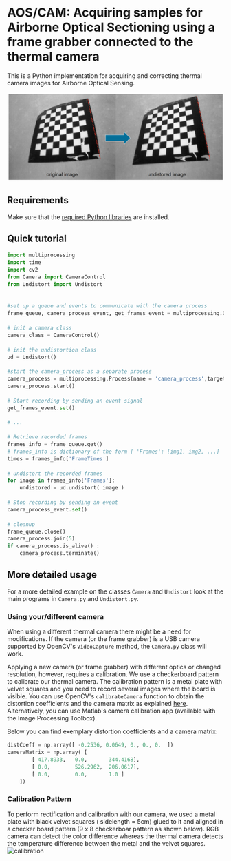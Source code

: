 
# AOS/CAM: Acquiring samples for Airborne Optical Sectioning using a frame grabber connected to the thermal camera

This is a Python implementation for acquiring and correcting thermal camera images for Airborne Optical Sensing. 

![correction](../img/PreviousCalibration.PNG)

## Requirements

Make sure that the [required Python libraries](../requirements.txt) are installed.

## Quick tutorial


```py
import multiprocessing
import time
import cv2
from Camera import CameraControl
from Undistort import Undistort


#set up a queue and events to communicate with the camera process
frame_queue, camera_process_event, get_frames_event = multiprocessing.Queue(maxsize=1000), multiprocessing.Event(), multiprocessing.Event()

# init a camera class
camera_class = CameraControl()

# init the undistortion class
ud = Undistort()

#start the camera_process as a separate process
camera_process = multiprocessing.Process(name = 'camera_process',target=camera_class.AcquireFrames, args=(frame_queue, camera_process_event, get_frames_event))
camera_process.start()

# Start recording by sending an event signal 
get_frames_event.set()

# ...

# Retrieve recorded frames
frames_info = frame_queue.get()
# frames_info is dictionary of the form { 'Frames': [img1, img2, ...] 'FrameTimes': [time1, time2, ...] }
times = frames_info['FrameTimes']

# undistort the recorded frames
for image in frames_info['Frames']:
    undistored = ud.undistort( image )

# Stop recording by sending an event
camera_process_event.set()

# cleanup
frame_queue.close()
camera_process.join(5) 
if camera_process.is_alive() :
    camera_process.terminate()
```

## More detailed usage

For a more detailed example on the classes `Camera` and `Undistort` look at the main programs in `Camera.py` and `Undistort.py`.

### Using your/different camera
When using a different thermal camera there might be a need for modifications. 
If the camera (or the frame grabber) is a USB camera supported by OpenCV's `VideoCapture` method, the `Camera.py` class will work.

Applying a new camera (or frame grabber) with different optics or changed resolution, however, requires a calibration. We use a checkerboard pattern to calibrate our thermal camera. The calibration pattern is a metal plate with velvet squares and you need to record several images where the board is visible.
You can use OpenCV's `calibrateCamera` function to obtain the distortion coefficients and the camera matrix as explained [here](https://docs.opencv.org/master/dc/dbb/tutorial_py_calibration.html). Alternatively, you can use Matlab's camera calibration app (available with the Image Processing Toolbox).

Below you can find exemplary distortion coefficients and a camera matrix:
```py
distCoeff = np.array([ -0.2536, 0.0649, 0., 0., 0.  ])
cameraMatrix = np.array( [
        [ 417.8933,   0.0,       344.4168],
        [ 0.0,        526.2962,  206.0617],
        [ 0.0,        0.0,       1.0 ]
    ])
```

### Calibration Pattern

To perform rectification and calibration with our camera, we used a metal plate with black velvet squares ( sidelength = 5cm) glued to it and aligned in a checker board pattern (9 x 8 checkerboar pattern as shown below). RGB camera can detect the color difference whereas the thermal camera detects the temperature difference between the metal and the velvet squares. 
![calibration](../img/Calibrationpattern.png)
